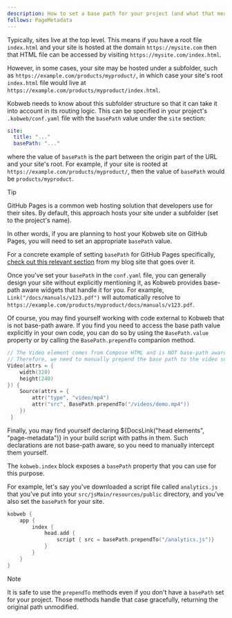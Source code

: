 ```yaml
---
description: How to set a base path for your project (and what that means).
follows: PageMetadata
---
```


Typically, sites live at the top level. This means if you have a root file `index.html` and your site is hosted at
the domain `https://mysite.com` then that HTML file can be accessed by visiting `https://mysite.com/index.html`.

However, in some cases, your site may be hosted under a subfolder, such as `https://example.com/products/myproduct/`, in
which case your site's root `index.html` file would live at `https://example.com/products/myproduct/index.html`.

Kobweb needs to know about this subfolder structure so that it can take it into account in its routing logic. This can
be specified in your project's `.kobweb/conf.yaml` file with the `basePath` value under the `site` section:

```yaml
site:
  title: "..."
  basePath: "..."
```

where the value of `basePath` is the part between the origin part of the URL and your site's root. For example, if
your site is rooted at `https://example.com/products/myproduct/`, then the value of `basePath` would be `products/myproduct`.

> [!TIP]
> GitHub Pages is a common web hosting solution that developers use for their sites. By default, this approach hosts
> your site under a subfolder (set to the project's name).
>
> In other words, if you are planning to host your Kobweb site on GitHub Pages, you will need to set an appropriate
> `basePath` value.
>
> For a concrete example of setting `basePath` for GitHub Pages
> specifically, [check out this relevant section](https://bitspittle.dev/blog/2022/static-deploy#base-path) from my blog
> site that goes over it.

Once you've set your `basePath` in the `conf.yaml` file, you can generally design your site without explicitly
mentioning it, as Kobweb provides base-path aware widgets that handle it for you. For example,
`Link("/docs/manuals/v123.pdf")` will automatically resolve to
`https://example.com/products/myproduct/docs/manuals/v123.pdf`.

Of course, you may find yourself working with code external to Kobweb that is not base-path aware. If you find you need
to access the base path value explicitly in your own code, you can do so by using the `BasePath.value` property or by
calling the `BasePath.prependTo` companion method.

```kotlin 9
// The Video element comes from Compose HTML and is NOT base-path aware.
// Therefore, we need to manually prepend the base path to the video source.
Video(attrs = {
    width(320)
    height(240)
}) {
    Source(attrs = {
        attr("type", "video/mp4")
        attr("src", BasePath.prependTo("/videos/demo.mp4"))
    })
 }
```

Finally, you may find yourself declaring ${DocsLink("head elements", "page-metadata")} in your build script with paths
in them. Such declarations are not base-path aware, so you need to manually intercept them yourself.

The `kobweb.index` block exposes a `basePath` property that you can use for this purpose.

For example, let's say you've downloaded a script file called `analytics.js` that you've put into your
`src/jsMain/resources/public` directory, and you've also set the `basePath` for your site.

```kotlin
kobweb {
    app {
        index {
            head.add {
                script { src = basePath.prependTo("/analytics.js")}
            }
        }
    }
}
```

> [!NOTE]
> It is safe to use the `prependTo` methods even if you don't have a `basePath` set for your project. Those methods
> handle that case gracefully, returning the original path unmodified.
